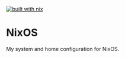 [![built with nix](https://builtwithnix.org/badge.svg)](https://builtwithnix.org)

# NixOS

My system and home configuration for NixOS.
